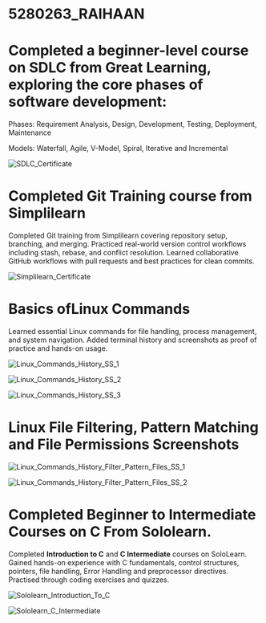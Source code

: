 # 5280263_RAIHAAN

# Completed a beginner-level course on SDLC from Great Learning, exploring the core phases of software development:

Phases: Requirement Analysis, Design, Development, Testing, Deployment, Maintenance

Models: Waterfall, Agile, V-Model, Spiral, Iterative and Incremental

![SDLC_Certificate](https://github.com/RaihaanAman/5280263_RAIHAAN/blob/0ab730a8f2f84c9a41cfcff00901e5831bab412a/SDLC/5280263_RAIHAAN_GreatLearning_SDLC.png)

# Completed Git Training course from Simplilearn

Completed Git training from Simplilearn covering repository setup, branching, and merging.
Practiced real-world version control workflows including stash, rebase, and conflict resolution.
Learned collaborative GitHub workflows with pull requests and best practices for clean commits.

![Simplilearn_Certificate](https://github.com/RaihaanAman/5280263_RAIHAAN/blob/3fa8cdb011b4bb3a8de48dd46771eedbe3f0763d/Git/5280263_Simplilearn_Certificate.png)

# Basics ofLinux Commands

Learned essential Linux commands for file handling, process management, and system navigation.
Added terminal history and screenshots as proof of practice and hands-on usage.

![Linux_Commands_History_SS_1](https://github.com/RaihaanAman/5280263_RAIHAAN/blob/b445703ac353071d0a47e587f56c33b5bc84a4f6/Linux/Linux_SS_History_1.png)

![Linux_Commands_History_SS_2](https://github.com/RaihaanAman/5280263_RAIHAAN/blob/b445703ac353071d0a47e587f56c33b5bc84a4f6/Linux/Linux_SS_History_2.png)

![Linux_Commands_History_SS_3](https://github.com/RaihaanAman/5280263_RAIHAAN/blob/b445703ac353071d0a47e587f56c33b5bc84a4f6/Linux/Linux_SS_History_3.png)

# Linux File Filtering, Pattern Matching and File Permissions Screenshots

![Linux_Commands_History_Filter_Pattern_Files_SS_1](https://github.com/RaihaanAman/5280263_RAIHAAN/blob/c48102bbc69447a4f799a098f2badb326b5e45d8/Linux/Linux_Filter_Pattern_Permission_SS_1.png)

![Linux_Commands_History_Filter_Pattern_Files_SS_2](https://github.com/RaihaanAman/5280263_RAIHAAN/blob/c48102bbc69447a4f799a098f2badb326b5e45d8/Linux/Linux_Filter_Pattern_Permission_SS_2.png)

# Completed Beginner to Intermediate Courses on C From Sololearn.

Completed **Introduction to C** and **C Intermediate** courses on SoloLearn.  
Gained hands-on experience with C fundamentals, control structures, pointers, file handling, Error Handling and preprocessor directives.  
Practised through coding exercises and quizzes.

![Sololearn_Introduction_To_C](https://github.com/RaihaanAman/5280263_RAIHAAN/blob/3e8d7878125e3d9c281d5efecc2cfae0d4c7e2e2/C/Sololearn_Introduction_to_C_Certificate.png)

![Sololearn_C_Intermediate](https://github.com/RaihaanAman/5280263_RAIHAAN/blob/3e8d7878125e3d9c281d5efecc2cfae0d4c7e2e2/C/Sololearn_C_Intermediate_Certificate.jpg)
